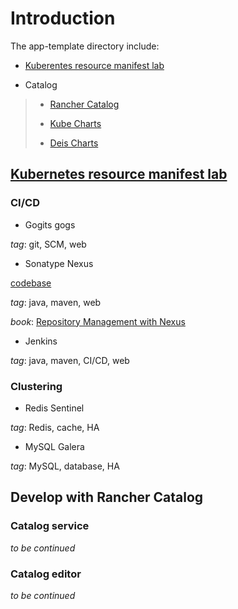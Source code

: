 # Introduction

The app-template directory include:

* [Kuberentes resource manifest lab](#kubernetes-resource-manifest-lab)

* Catalog
 
>+ [Rancher Catalog](./catalog/lib/github.com/rancher)
>
>+ [Kube Charts](./catalog/lib/github.com/kubernetes)
>
>+ [Deis Charts](./catalog/lib/github.com/deis)

## [Kubernetes resource manifest lab](/app-template/k8s-resource-manifest-lab)

### CI/CD

* Gogits gogs

_tag_: git, SCM, web

* Sonatype Nexus

[codebase](https://github.com/sonatype/nexus-public)

_tag_: java, maven, web

_book_: [Repository Management with Nexus](https://books.sonatype.com/nexus-book/3.0/reference/index.html)

* Jenkins

_tag_: java, maven, CI/CD, web

### Clustering

* Redis Sentinel

_tag_: Redis, cache, HA

* MySQL Galera

_tag_: MySQL, database, HA

## Develop with Rancher Catalog

### Catalog service

_to be continued_

### Catalog editor

_to be continued_


